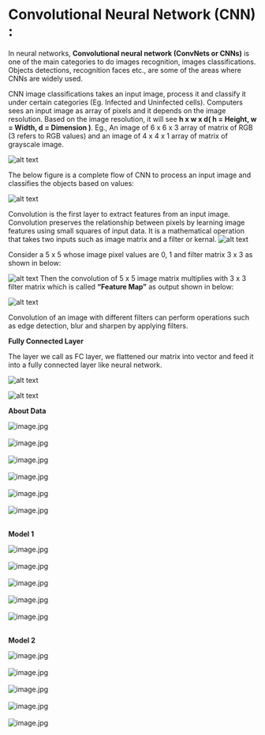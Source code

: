 # Convolutional Neural Network (CNN) :

In neural networks, __Convolutional neural network (ConvNets or CNNs)__ is one of the main categories to do images recognition, images classifications. Objects detections, recognition faces etc., are some of the areas where CNNs are widely used.

CNN image classifications takes an input image, process it and classify it under certain categories (Eg. Infected and Uninfected cells). Computers sees an input image as array of pixels and it depends on the image resolution. Based on the image resolution, it will see __h x w x d( h = Height, w = Width, d = Dimension )__. Eg., An image of 6 x 6 x 3 array of matrix of RGB (3 refers to RGB values) and an image of 4 x 4 x 1 array of matrix of grayscale image.

![alt text](https://cdn-images-1.medium.com/max/1200/1*CBY94wikMUCZMB4-Xxs-pw.png)

The below figure is a complete flow of CNN to process an input image and classifies the objects based on values:

![alt text](https://cdn-images-1.medium.com/max/800/1*XbuW8WuRrAY5pC4t-9DZAQ.jpeg)

Convolution is the first layer to extract features from an input image. Convolution preserves the relationship between pixels by learning image features using small squares of input data. It is a mathematical operation that takes two inputs such as image matrix and a filter or kernal.
![alt text](https://cdn-images-1.medium.com/max/800/1*kYSsNpy0b3fIonQya66VSQ.png)

Consider a 5 x 5 whose image pixel values are 0, 1 and filter matrix 3 x 3 as shown in below:

![alt text](https://cdn-images-1.medium.com/max/800/1*4yv0yIH0nVhSOv3AkLUIiw.png)
Then the convolution of 5 x 5 image matrix multiplies with 3 x 3 filter matrix which is called __“Feature Map”__ as output shown in below:

![alt text](https://cdn-images-1.medium.com/max/800/1*MrGSULUtkXc0Ou07QouV8A.gif)

Convolution of an image with different filters can perform operations such as edge detection, blur and sharpen by applying filters.

__Fully Connected Layer__

The layer we call as FC layer, we flattened our matrix into vector and feed it into a fully connected layer like neural network.

![alt text](https://cdn-images-1.medium.com/max/800/1*Mw6LKUG8AWQhG73H1caT8w.png)

![alt text](https://cdn-images-1.medium.com/max/800/1*4GLv7_4BbKXnpc6BRb0Aew.png)


__About Data__

![image.jpg](image/Capture.PNG)<br><br>
![image.jpg](image/Capture1.PNG)<br><br>
![image.jpg](image/Capture2.PNG)<br><br>
![image.jpg](image/Capture3.PNG)<br><br>
![image.jpg](image/Capture4.PNG)<br><br>
![image.jpg](image/Capture5.PNG)<br><br>

__Model 1__

![image.jpg](image/Capture6.PNG)<br><br>
![image.jpg](image/Capture7.PNG)<br><br>
![image.jpg](image/Capture8.PNG)<br><br>
![image.jpg](image/Capture9.PNG)<br><br>
![image.jpg](image/Capture10.PNG)<br><br>

__Model 2__

![image.jpg](image/Capture11.PNG)<br><br>
![image.jpg](image/Capture12.PNG)<br><br>
![image.jpg](image/Capture13.PNG)<br><br>
![image.jpg](image/Capture14.PNG)<br><br>
![image.jpg](image/Capture15.PNG)<br><br>
